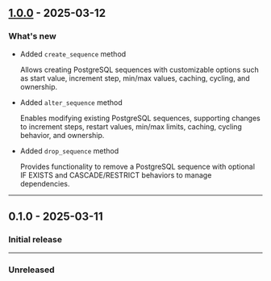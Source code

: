 ## [1.0.0](https://github.com/shivam091/postgresql_adapter_extensions/compare/v0.1.0...v1.0.0) - 2025-03-12

### What's new

- Added `create_sequence` method

  Allows creating PostgreSQL sequences with customizable options such as start value, increment step, min/max values, caching, cycling, and ownership.

- Added `alter_sequence` method

  Enables modifying existing PostgreSQL sequences, supporting changes to increment steps, restart values, min/max limits, caching, cycling behavior, and ownership.

- Added `drop_sequence` method

  Provides functionality to remove a PostgreSQL sequence with optional IF EXISTS and CASCADE/RESTRICT behaviors to manage dependencies.

----------

## 0.1.0 - 2025-03-11

### Initial release

-----------

### Unreleased
